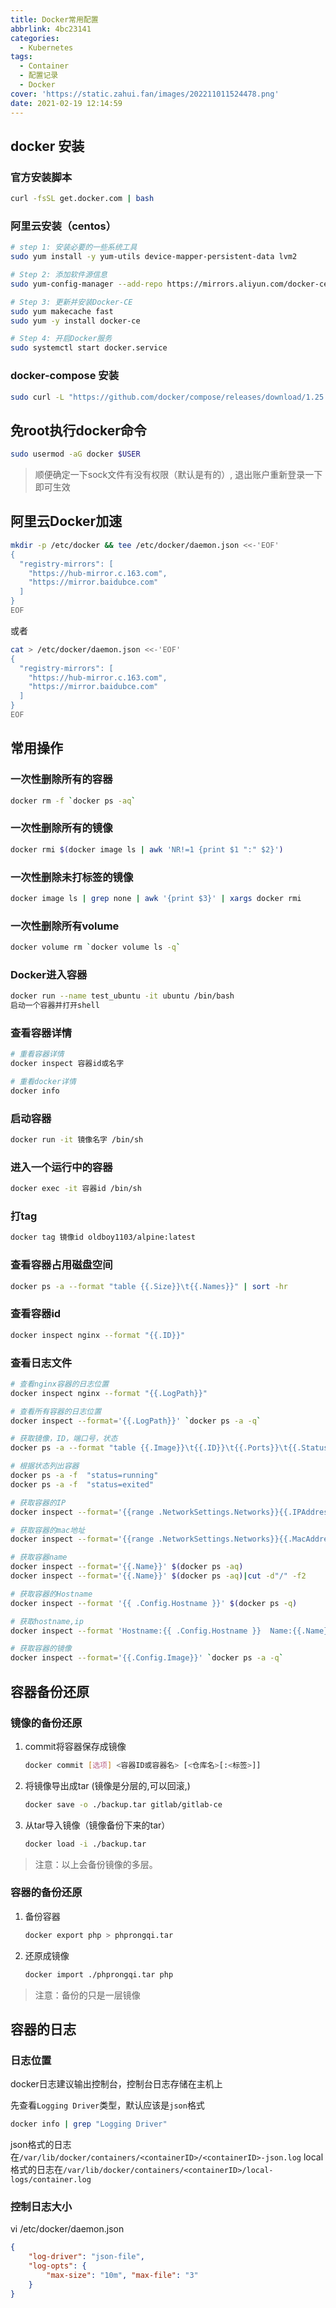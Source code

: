 ```yaml
---
title: Docker常用配置
abbrlink: 4bc23141
categories:
  - Kubernetes
tags:
  - Container
  - 配置记录
  - Docker
cover: 'https://static.zahui.fan/images/202211011524478.png'
date: 2021-02-19 12:14:59
---
```


## docker 安装

### 官方安装脚本

```bash
curl -fsSL get.docker.com | bash
```

### 阿里云安装（centos）

```bash
# step 1: 安装必要的一些系统工具
sudo yum install -y yum-utils device-mapper-persistent-data lvm2

# Step 2: 添加软件源信息
sudo yum-config-manager --add-repo https://mirrors.aliyun.com/docker-ce/linux/centos/docker-ce.repo

# Step 3: 更新并安装Docker-CE
sudo yum makecache fast
sudo yum -y install docker-ce

# Step 4: 开启Docker服务
sudo systemctl start docker.service

```

### docker-compose 安装

```bash
sudo curl -L "https://github.com/docker/compose/releases/download/1.25.4/docker-compose-$(uname -s)-$(uname -m)" -o /usr/bin/docker-compose && sudo chmod +x /usr/bin/docker-compose
```

## 免root执行docker命令

```bash
sudo usermod -aG docker $USER
```

> 顺便确定一下sock文件有没有权限（默认是有的）, 退出账户重新登录一下即可生效

## 阿里云Docker加速

```bash
mkdir -p /etc/docker && tee /etc/docker/daemon.json <<-'EOF'
{
  "registry-mirrors": [
    "https://hub-mirror.c.163.com",
    "https://mirror.baidubce.com"
  ]
}
EOF
```

或者

```bash
cat > /etc/docker/daemon.json <<-'EOF'
{
  "registry-mirrors": [
    "https://hub-mirror.c.163.com",
    "https://mirror.baidubce.com"
  ]
}
EOF
```

## 常用操作

### 一次性删除所有的容器

```bash
docker rm -f `docker ps -aq`
```

### 一次性删除所有的镜像

```bash
docker rmi $(docker image ls | awk 'NR!=1 {print $1 ":" $2}')
```

### 一次性删除未打标签的镜像

```bash
docker image ls | grep none | awk '{print $3}' | xargs docker rmi
```

### 一次性删除所有volume

```bash
docker volume rm `docker volume ls -q`
```

### Docker进入容器

```bash
docker run --name test_ubuntu -it ubuntu /bin/bash
启动一个容器并打开shell
```

### 查看容器详情

```bash
# 重看容器详情
docker inspect 容器id或名字

# 重看docker详情
docker info
```

### 启动容器

```bash
docker run -it 镜像名字 /bin/sh
```

### 进入一个运行中的容器

```bash
docker exec -it 容器id /bin/sh
```

### 打tag

```bash
docker tag 镜像id oldboy1103/alpine:latest
```

### 查看容器占用磁盘空间

```bash
docker ps -a --format "table {{.Size}}\t{{.Names}}" | sort -hr
```

### 查看容器id

```bash
docker inspect nginx --format "{{.ID}}"
```

### 查看日志文件

```bash
# 查看nginx容器的日志位置
docker inspect nginx --format "{{.LogPath}}"

# 查看所有容器的日志位置
docker inspect --format='{{.LogPath}}' `docker ps -a -q`
```


```bash
# 获取镜像，ID，端口号，状态
docker ps -a --format "table {{.Image}}\t{{.ID}}\t{{.Ports}}\t{{.Status}}" | sort -hr

# 根据状态列出容器
docker ps -a -f  "status=running"
docker ps -a -f  "status=exited"

# 获取容器的IP
docker inspect --format='{{range .NetworkSettings.Networks}}{{.IPAddress}}{{end}}' $(docker ps -q)

# 获取容器的mac地址
docker inspect --format='{{range .NetworkSettings.Networks}}{{.MacAddress}}{{end}}' $(docker ps -a -q)

# 获取容器name
docker inspect --format='{{.Name}}' $(docker ps -aq)
docker inspect --format='{{.Name}}' $(docker ps -aq)|cut -d"/" -f2

# 获取容器的Hostname
docker inspect --format '{{ .Config.Hostname }}' $(docker ps -q)

# 获取hostname,ip
docker inspect --format 'Hostname:{{ .Config.Hostname }}  Name:{{.Name}} IP:{{range .NetworkSettings.Networks}}{{.IPAddress}}{{end}}' $(docker ps -q)

# 获取容器的镜像
docker inspect --format='{{.Config.Image}}' `docker ps -a -q`
```
## 容器备份还原

### 镜像的备份还原

1. commit将容器保存成镜像

    ```bash
    docker commit [选项] <容器ID或容器名> [<仓库名>[:<标签>]]
    ```

2. 将镜像导出成tar (镜像是分层的,可以回滚,)

    ```bash
    docker save -o ./backup.tar gitlab/gitlab-ce
    ```

3. 从tar导入镜像（镜像备份下来的tar）

    ```bash
    docker load -i ./backup.tar
    ```

> 注意：以上会备份镜像的多层。

### 容器的备份还原

1. 备份容器

    ```bash
    docker export php > phprongqi.tar
    ```

2. 还原成镜像

    ```bash
    docker import ./phprongqi.tar php
    ```

> 注意：备份的只是一层镜像

## 容器的日志

### 日志位置

docker日志建议输出控制台，控制台日志存储在主机上

先查看`Logging Driver`类型，默认应该是`json`格式

```bash
docker info | grep "Logging Driver"
```

json格式的日志在`/var/lib/docker/containers/<containerID>/<containerID>-json.log`
local格式的日志在`/var/lib/docker/containers/<containerID>/local-logs/container.log`

### 控制日志大小

vi /etc/docker/daemon.json

```json
{ 
    "log-driver": "json-file",
    "log-opts": {
        "max-size": "10m", "max-file": "3"
    }
}
```

